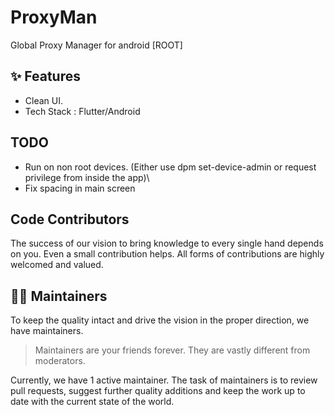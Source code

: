 # ProxyMan
Global Proxy Manager for android [ROOT]

## :sparkles: Features
- Clean UI.
- Tech Stack : Flutter/Android

## TODO
- Run on non root devices. (Either use dpm set-device-admin or request privilege from inside the app)\
- Fix spacing in main screen

## Code Contributors

The success of our vision to bring knowledge to every single hand depends on you. Even a small contribution helps. All forms of contributions are highly welcomed and valued.

## 🧑‍🏫 Maintainers 

To keep the quality intact and drive the vision in the proper direction, we have maintainers.

> Maintainers are your friends forever. They are vastly different from moderators.

Currently, we have 1 active maintainer.
The task of maintainers is to review pull requests, suggest further quality additions and keep the work up to date with the current state of the world. <br/>
